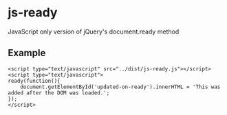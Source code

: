 js-ready
========

JavaScript only version of jQuery's document.ready method

Example
-------

	<script type="text/javascript" src="../dist/js-ready.js"></script>
	<script type="text/javascript">
	ready(function(){
		document.getElementById('updated-on-ready').innerHTML = 'This was added after the DOM was loaded.';
	});
	</script>


